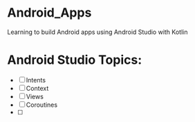 # Android_Apps
Learning to build Android apps using Android Studio with Kotlin



# Android Studio Topics: 

- [ ] Intents 
- [ ] Context
- [ ] Views
- [ ] Coroutines
- [ ] 
